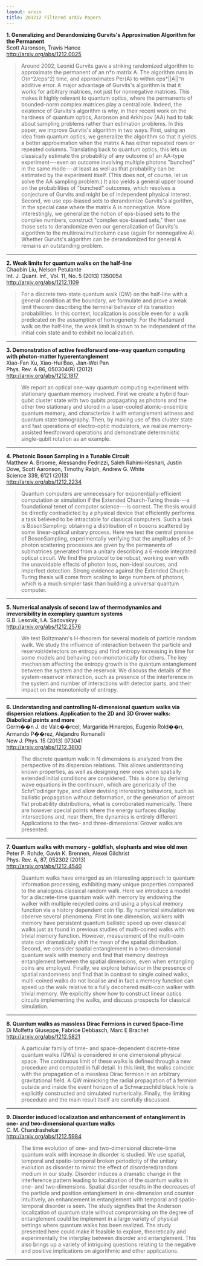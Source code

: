 ```yaml
---
layout: arxiv
title: 201212 Filtered arXiv Papers
---
```


**1.    Generalizing and Derandomizing Gurvits's Approximation Algorithm for the Permanent**  
Scott Aaronson, Travis Hance  
http://arxiv.org/abs/1212.0025  
<blockquote>
<p>
Around 2002, Leonid Gurvits gave a striking randomized algorithm to approximate the permanent of an n*n matrix A. The algorithm runs in O(n^2/eps^2) time, and approximates Per(A) to within eps*||A||^n additive error. A major advantage of Gurvits's algorithm is that it works for arbitrary matrices, not just for nonnegative matrices. This makes it highly relevant to quantum optics, where the permanents of bounded-norm complex matrices play a central role. Indeed, the existence of Gurvits's algorithm is why, in their recent work on the hardness of quantum optics, Aaronson and Arkhipov (AA) had to talk about sampling problems rather than estimation problems. In this paper, we improve Gurvits's algorithm in two ways. First, using an idea from quantum optics, we generalize the algorithm so that it yields a better approximation when the matrix A has either repeated rows or repeated columns. Translating back to quantum optics, this lets us classically estimate the probability of any outcome of an AA-type experiment---even an outcome involving multiple photons "bunched" in the same mode---at least as well as that probability can be estimated by the experiment itself. (This does not, of course, let us solve the AA sampling problem.) It also yields a general upper bound on the probabilities of "bunched" outcomes, which resolves a conjecture of Gurvits and might be of independent physical interest. Second, we use eps-biased sets to derandomize Gurvits's algorithm, in the special case where the matrix A is nonnegative. More interestingly, we generalize the notion of eps-biased sets to the complex numbers, construct "complex eps-biased sets," then use those sets to derandomize even our generalization of Gurvits's algorithm to the multirow/multicolumn case (again for nonnegative A). Whether Gurvits's algorithm can be derandomized for general A remains an outstanding problem.
</p>
</blockquote>

------

**2.    Weak limits for quantum walks on the half-line**  
Chaobin Liu, Nelson Petulante  
Int. J. Quant. Inf., Vol. 11, No. 5 (2013) 1350054  
http://arxiv.org/abs/1212.1109  
<blockquote>
<p>
For a discrete two-state quantum walk (QW) on the half-line with a general condition at the boundary, we formulate and prove a weak limit theorem describing the terminal behavior of its transition probabilities. In this context, localization is possible even for a walk predicated on the assumption of homogeneity. For the Hadamard walk on the half-line, the weak limit is shown to be independent of the initial coin state and to exhibit no localization.
</p>
</blockquote>

------

**3.    Demonstration of active feedforward one-way quantum computing with photon-matter hyperentanglement**  
Xiao-Fan Xu, Xiao-Hui Bao, Jian-Wei Pan  
Phys. Rev. A 86, 050304(R) (2012)  
http://arxiv.org/abs/1212.1817  
<blockquote>
<p>
We report an optical one-way quantum computing experiment with stationary quantum memory involved. First we create a hybrid four-qubit cluster state with two qubits propagating as photons and the other two stationary and stored in a laser-cooled atomic-ensemble quantum memory, and characterize it with entanglement witness and quantum state tomography. Then, by making use of this cluster state and fast operations of electro-optic modulators, we realize memory-assisted feedforward operations and demonstrate deterministic single-qubit rotation as an example.
</p>
</blockquote>

------

**4.    Photonic Boson Sampling in a Tunable Circuit**  
Matthew A. Broome, Alessandro Fedrizzi, Saleh Rahimi-Keshari, Justin Dove, Scott Aaronson, Timothy Ralph, Andrew G. White  
Science 339, 6121 (2013)  
http://arxiv.org/abs/1212.2234  
<blockquote>
<p>
Quantum computers are unnecessary for exponentially-efficient computation or simulation if the Extended Church-Turing thesis---a foundational tenet of computer science---is correct. The thesis would be directly contradicted by a physical device that efficiently performs a task believed to be intractable for classical computers. Such a task is BosonSampling: obtaining a distribution of n bosons scattered by some linear-optical unitary process. Here we test the central premise of BosonSampling, experimentally verifying that the amplitudes of 3-photon scattering processes are given by the permanents of submatrices generated from a unitary describing a 6-mode integrated optical circuit. We find the protocol to be robust, working even with the unavoidable effects of photon loss, non-ideal sources, and imperfect detection. Strong evidence against the Extended Church-Turing thesis will come from scaling to large numbers of photons, which is a much simpler task than building a universal quantum computer.
</p>
</blockquote>

------

**5.    Numerical analysis of second law of thermodynamics and irreversibility in exemplary quantum systems**  
G.B. Lesovik, I.A. Sadovskyy  
http://arxiv.org/abs/1212.2576  
<blockquote>
<p>
We test Boltzmann's H-theorem for several models of particle random walk. We study the influence of interaction between the particle and reservoir/detectors on entropy and find entropy increasing in time for some models and behaving non-monotonically for others. The key mechanism affecting the entropy growth is the quantum entanglement between the system and the reservoir. We discuss the details of the system-reservoir interaction, such as presence of the interference in the system and number of interactions with detector parts, and their impact on the monotonicity of entropy.
</p>
</blockquote>

------

**6.    Understanding and controlling N-dimensional quantum walks via dispersion relations. Application to the 2D and 3D Grover walks: Diabolical points and more**  
Germ��n J. de Valc��rcel, Margarida Hinarejos, Eugenio Rold��n, Armando P��rez, Alejandro Romanelli  
New J. Phys. 15 (2013) 073041  
http://arxiv.org/abs/1212.3600  
<blockquote>
<p>
The discrete quantum walk in N dimensions is analyzed from the perspective of its dispersion relations. This allows understanding known properties, as well as designing new ones when spatially extended initial conditions are considered. This is done by deriving wave equations in the continuum, which are generically of the Schr\"odinger type, and allow devising interesting behaviors, such as ballistic propagation without deformation, or the generation of almost flat probability distributions, what is corroborated numerically. There are however special points where the energy surfaces display intersections and, near them, the dynamics is entirely different. Applications to the two- and three-dimensional Grover walks are presented.
</p>
</blockquote>

------

**7.    Quantum walks with memory - goldfish, elephants and wise old men**  
Peter P. Rohde, Gavin K. Brennen, Alexei Gilchrist  
Phys. Rev. A, 87, 052302 (2013)  
http://arxiv.org/abs/1212.4540  
<blockquote>
<p>
Quantum walks have emerged as an interesting approach to quantum information processing, exhibiting many unique properties compared to the analogous classical random walk. Here we introduce a model for a discrete-time quantum walk with memory by endowing the walker with multiple recycled coins and using a physical memory function via a history dependent coin flip. By numerical simulation we observe several phenomena. First in one dimension, walkers with memory have persistent quantum ballistic speed up over classical walks just as found in previous studies of multi-coined walks with trivial memory function. However, measurement of the multi-coin state can dramatically shift the mean of the spatial distribution. Second, we consider spatial entanglement in a two-dimensional quantum walk with memory and find that memory destroys entanglement between the spatial dimensions, even when entangling coins are employed. Finally, we explore behaviour in the presence of spatial randomness and find that in contrast to single coined walks, multi-coined walks do not localise and in fact a memory function can speed up the walk relative to a fully decohered multi-coin walker with trivial memory. We explicitly show how to construct linear optics circuits implementing the walks, and discuss prospects for classical simulation.
</p>
</blockquote>

------

**8.    Quantum walks as massless Dirac Fermions in curved Space-Time**  
Di Molfetta Giuseppe, Fabrice Debbasch, Marc E Brachet  
http://arxiv.org/abs/1212.5821  
<blockquote>
<p>
A particular family of time- and space-dependent discrete-time quantum walks (QWs) is considered in one dimensional physical space. The continuous limit of these walks is defined through a new procedure and computed in full detail. In this limit, the walks coincide with the propagation of a massless Dirac fermion in an arbitrary gravitational field. A QW mimicking the radial propagation of a fermion outside and inside the event horizon of a Schwarzschild black hole is explicitly constructed and simulated numerically. Finally, the limiting procedure and the main result itself are carefully discussed.
</p>
</blockquote>

------

**9.    Disorder induced localization and enhancement of entanglement in one- and two-dimensional quantum walks**  
C. M. Chandrashekar  
http://arxiv.org/abs/1212.5984  
<blockquote>
<p>
The time evolution of one- and two-dimensional discrete-time quantum walk with increase in disorder is studied. We use spatial, temporal and spatio-temporal broken periodicity of the unitary evolution as disorder to mimic the effect of disordered/random medium in our study. Disorder induces a dramatic change in the interference pattern leading to localization of the quantum walks in one- and two-dimensions. Spatial disorder results in the decreases of the particle and position entanglement in one-dimension and counter intuitively, an enhancement in entanglement with temporal and spatio-temporal disorder is seen. The study signifies that the Anderson localization of quantum state without compromising on the degree of entanglement could be implement in a large variety of physical settings where quantum walks has been realized. The study presented here could make it feasible to explore, theoretically and experimentally the interplay between disorder and entanglement. This also brings up a variety of intriguing questions relating to the negative and positive implications on algorithmic and other applications.
</p>
</blockquote>

------

